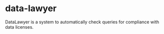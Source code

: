 # data-lawyer
DataLawyer is a system to automatically check queries for compliance with
data licenses.

